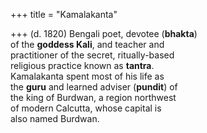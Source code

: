 +++
title = "Kamalakanta"

+++
(d. 1820) Bengali poet, devotee (**bhakta**)  
of the **goddess Kali**, and teacher and  
practitioner of the secret, ritually-based  
religious practice known as **tantra**.  
Kamalakanta spent most of his life as  
the **guru** and learned adviser (**pundit**) of  
the king of Burdwan, a region northwest  
of modern Calcutta, whose capital is  
also named Burdwan.